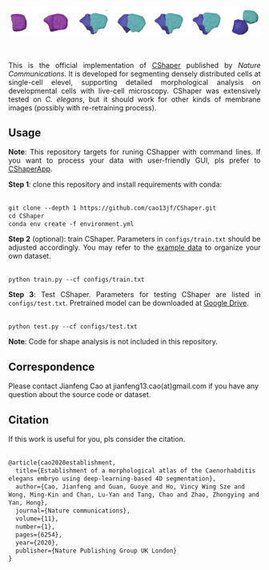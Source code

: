 <p align="center"><img alt="Logo" src="./assets/logo.png"></p>
<br>
<p align="justify">This is the official implementation of <a href="https://www.nature.com/articles/s41467-020-19863-x">CShaper</a> published by <I>Nature Communications</I>. It is developed for segmenting densely distributed cells at single-cell elevel, supporting detailed morphological analysis on developmental cells with live-cell microscopy. CShaper was extensively tested on <i>C. elegans</i>, but it should work for other kinds of membrane images (possibly with re-retraining process).</p>

<h2>Usage</h2>
<p align="justify"><b>Note</b>: This repository targets for runing CShapper with command lines. If you want to process your data with user-friendly GUI, pls prefer to <a href="https://github.com/cao13jf/CShaperApp" target="_blank">CShaperApp</a>.</p>

<p align="justify"><b>Step 1</b>: clone this repository and install requirements with conda:</p>
<pre><code class="language-bash">
git clone --depth 1 https://github.com/cao13jf/CShaper.git
cd CShaper
conda env create -f environment.yml
</code></pre>

<p align="justify"><b>Step 2</b> (optional): train CShaper. Parameters in <code>configs/train.txt</code> should be adjusted accordingly. You may refer to the <a href=""https://portland-my.sharepoint.com/:f:/g/personal/jfcao3-c_my_cityu_edu_hk/Eue4QUFfU1lJpjfakesY6ssBURzkI4H3iK57fgPsO4ZyrA?e=i9mOKp target="_blank">example data</a> to organize your own dataset.</p>
<pre><code class="language-bash">
python train.py --cf configs/train.txt
</code></pre>

<p align="justify"><b>Step 3</b>: Test CShaper. Parameters for testing CShaper are listed in <code>configs/test.txt</code>. Pretrained model can be downloaded at <a href="https://drive.google.com/drive/folders/1qJ9vJZaXENqiw0x9SGDuFiXTgmkfovVd?usp=drive_link" target="_blank">Google Drive</a>.</p>
<pre><code class="language-bash">
python test.py --cf configs/test.txt
</code></pre>

<p align="justify"><b>Note</b>: Code for shape analysis is not included in this repository.</p>

<h2>Correspondence</h2>
<p>Please contact Jianfeng Cao at jianfeng13.cao(at)gmail.com if you have any question about the source code or dataset.</p>

<h2>Citation</h2>
<p align="justify">If this work is useful for you, pls consider the citation.</p>
<pre><code>
@article{cao2020establishment,
  title={Establishment of a morphological atlas of the Caenorhabditis elegans embryo using deep-learning-based 4D segmentation},
  author={Cao, Jianfeng and Guan, Guoye and Ho, Vincy Wing Sze and Wong, Ming-Kin and Chan, Lu-Yan and Tang, Chao and Zhao, Zhongying and Yan, Hong},
  journal={Nature communications},
  volume={11},
  number={1},
  pages={6254},
  year={2020},
  publisher={Nature Publishing Group UK London}
}
</code></pre>
